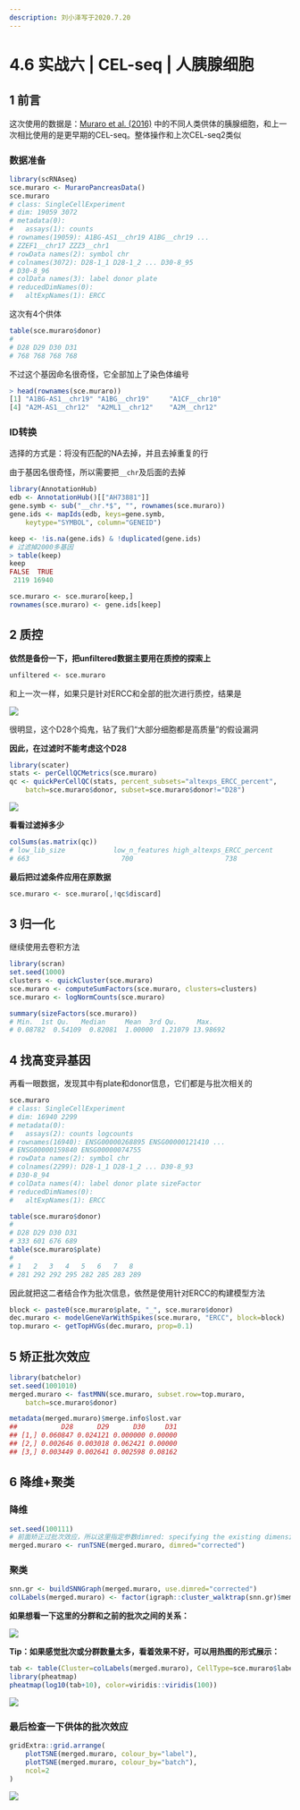 ```yaml
---
description: 刘小泽写于2020.7.20
---
```


# 4.6 实战六 \| CEL-seq \| 人胰腺细胞

## 1 前言

这次使用的数据是：[Muraro et al. \(2016\)](https://pubmed.ncbi.nlm.nih.gov/27693023/) 中的不同人类供体的胰腺细胞，和上一次相比使用的是更早期的CEL-seq。整体操作和上次CEL-seq2类似

### **数据准备**

```r
library(scRNAseq)
sce.muraro <- MuraroPancreasData()
sce.muraro
# class: SingleCellExperiment 
# dim: 19059 3072 
# metadata(0):
#   assays(1): counts
# rownames(19059): A1BG-AS1__chr19 A1BG__chr19 ...
# ZZEF1__chr17 ZZZ3__chr1
# rowData names(2): symbol chr
# colnames(3072): D28-1_1 D28-1_2 ... D30-8_95
# D30-8_96
# colData names(3): label donor plate
# reducedDimNames(0):
#   altExpNames(1): ERCC
```

这次有4个供体

```r
table(sce.muraro$donor)
# 
# D28 D29 D30 D31 
# 768 768 768 768
```

不过这个基因命名很奇怪，它全部加上了染色体编号

```r
> head(rownames(sce.muraro))
[1] "A1BG-AS1__chr19" "A1BG__chr19"     "A1CF__chr10"    
[4] "A2M-AS1__chr12"  "A2ML1__chr12"    "A2M__chr12"
```

### **ID转换**

选择的方式是：将没有匹配的NA去掉，并且去掉重复的行

由于基因名很奇怪，所以需要把`__chr`及后面的去掉

```r
library(AnnotationHub)
edb <- AnnotationHub()[["AH73881"]]
gene.symb <- sub("__chr.*$", "", rownames(sce.muraro))
gene.ids <- mapIds(edb, keys=gene.symb, 
    keytype="SYMBOL", column="GENEID")

keep <- !is.na(gene.ids) & !duplicated(gene.ids)
# 过滤掉2000多基因
> table(keep)
keep
FALSE  TRUE 
 2119 16940 

sce.muraro <- sce.muraro[keep,]
rownames(sce.muraro) <- gene.ids[keep]
```

## 2 质控

**依然是备份一下，把unfiltered数据主要用在质控的探索上**

```r
unfiltered <- sce.muraro
```

和上一次一样，如果只是针对ERCC和全部的批次进行质控，结果是

![](https://jieandze1314-1255603621.cos.ap-guangzhou.myqcloud.com/blog/2020-07-20-094258.png)

很明显，这个D28个捣鬼，钻了我们“大部分细胞都是高质量”的假设漏洞

**因此，在过滤时不能考虑这个D28**

```r
library(scater)
stats <- perCellQCMetrics(sce.muraro)
qc <- quickPerCellQC(stats, percent_subsets="altexps_ERCC_percent",
    batch=sce.muraro$donor, subset=sce.muraro$donor!="D28")
```

![](https://jieandze1314-1255603621.cos.ap-guangzhou.myqcloud.com/blog/2020-07-20-094502.png)

**看看过滤掉多少**

```r
colSums(as.matrix(qc))
# low_lib_size            low_n_features high_altexps_ERCC_percent                   discard 
# 663                       700                       738                       773
```

**最后把过滤条件应用在原数据**

```r
sce.muraro <- sce.muraro[,!qc$discard]
```

## 3 归一化

继续使用去卷积方法

```r
library(scran)
set.seed(1000)
clusters <- quickCluster(sce.muraro)
sce.muraro <- computeSumFactors(sce.muraro, clusters=clusters)
sce.muraro <- logNormCounts(sce.muraro)

summary(sizeFactors(sce.muraro))
# Min.  1st Qu.   Median     Mean  3rd Qu.     Max. 
# 0.08782  0.54109  0.82081  1.00000  1.21079 13.98692
```

## 4 找高变异基因

再看一眼数据，发现其中有plate和donor信息，它们都是与批次相关的

```r
sce.muraro
# class: SingleCellExperiment 
# dim: 16940 2299 
# metadata(0):
#   assays(2): counts logcounts
# rownames(16940): ENSG00000268895 ENSG00000121410 ...
# ENSG00000159840 ENSG00000074755
# rowData names(2): symbol chr
# colnames(2299): D28-1_1 D28-1_2 ... D30-8_93
# D30-8_94
# colData names(4): label donor plate sizeFactor
# reducedDimNames(0):
#   altExpNames(1): ERCC

table(sce.muraro$donor)
# 
# D28 D29 D30 D31 
# 333 601 676 689 
table(sce.muraro$plate)
# 
# 1   2   3   4   5   6   7   8 
# 281 292 292 295 282 285 283 289
```

因此就把这二者结合作为批次信息，依然是使用针对ERCC的构建模型方法

```r
block <- paste0(sce.muraro$plate, "_", sce.muraro$donor)
dec.muraro <- modelGeneVarWithSpikes(sce.muraro, "ERCC", block=block)
top.muraro <- getTopHVGs(dec.muraro, prop=0.1)
```

## 5 矫正批次效应

```r
library(batchelor)
set.seed(1001010)
merged.muraro <- fastMNN(sce.muraro, subset.row=top.muraro, 
    batch=sce.muraro$donor)

metadata(merged.muraro)$merge.info$lost.var
##           D28      D29      D30     D31
## [1,] 0.060847 0.024121 0.000000 0.00000
## [2,] 0.002646 0.003018 0.062421 0.00000
## [3,] 0.003449 0.002641 0.002598 0.08162
```

## 6 降维+聚类

### **降维**

```r
set.seed(100111)
# 前面矫正过批次效应，所以这里指定参数dimred: specifying the existing dimensionality reduction results to use
merged.muraro <- runTSNE(merged.muraro, dimred="corrected")
```

### **聚类**

```r
snn.gr <- buildSNNGraph(merged.muraro, use.dimred="corrected")
colLabels(merged.muraro) <- factor(igraph::cluster_walktrap(snn.gr)$membership)
```

**如果想看一下这里的分群和之前的批次之间的关系：**

![](https://jieandze1314-1255603621.cos.ap-guangzhou.myqcloud.com/blog/2020-07-20-095422.png)

**Tip：如果感觉批次或分群数量太多，看着效果不好，可以用热图的形式展示：**

```r
tab <- table(Cluster=colLabels(merged.muraro), CellType=sce.muraro$label)
library(pheatmap)
pheatmap(log10(tab+10), color=viridis::viridis(100))
```

![](https://jieandze1314-1255603621.cos.ap-guangzhou.myqcloud.com/blog/2020-07-20-095539.png)

### **最后检查一下供体的批次效应**

```r
gridExtra::grid.arrange(
    plotTSNE(merged.muraro, colour_by="label"),
    plotTSNE(merged.muraro, colour_by="batch"),
    ncol=2
)
```

![](https://jieandze1314-1255603621.cos.ap-guangzhou.myqcloud.com/blog/2020-07-20-095634.png)

